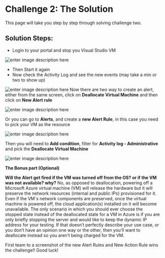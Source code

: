 
# Challenge 2: The Solution

This page will take you step by step through solving challenge two.

## Solution Steps:
- Login to your portal and stop you Visual Studio VM  

![enter image description here](https://github.com/msghaleb/AzureMonitorHackathon/raw/master/images/stopVM.png)
- Then Start it again
- Now check the Activity Log and see the new events (may take a min or two to show up)

![enter image description here](https://github.com/msghaleb/AzureMonitorHackathon/raw/master/images/vmactivitylog.png)
Now there are two way to create an alert, either from the same screen, click on **Deallocate Virtual Machine** and then click on **New Alert rule**  

![enter image description here](https://github.com/msghaleb/AzureMonitorHackathon/raw/master/images/newalertruleal.png)
  
Or you can go to **Alerts**, and create a **new Alert Rule**, in this case you need to pick your VM as the resource

![enter image description here](https://github.com/msghaleb/AzureMonitorHackathon/raw/master/images/newalertrule.png)

Then you will need to **Add condition**, filter for **Activity log - Administrative** and pick the **Deallocate Virtual Machine**

![enter image description here](https://github.com/msghaleb/AzureMonitorHackathon/raw/master/images/addconditiondeallocate.png)  

**The Bonus part (Optional)**

**Will the Alert get fired if the VM was turned off from the OS? or if the VM was not available? why?**
No, as opposed to deallocation, powering off a Microsoft Azure virtual machine (VM) will release the hardware but it will preserve the network resources (internal and public IPs) provisioned for it. Even if the VM`s network components are preserved, once the virtual machine is powered off, the cloud application(s) installed on it will become unavailable. The only scenario in which you should ever choose the stopped state instead of the deallocated state for a VM in Azure is if you are only briefly stopping the server and would like to keep the dynamic IP address for your testing. If that doesn’t perfectly describe your use case, or you don’t have an opinion one way or the other, then you’ll want to deallocate instead so you aren’t being charged for the VM.


First team to a screenshot of the new Alert Rules and New Action Rule wins the challenge!!
Good luck!

  

  


